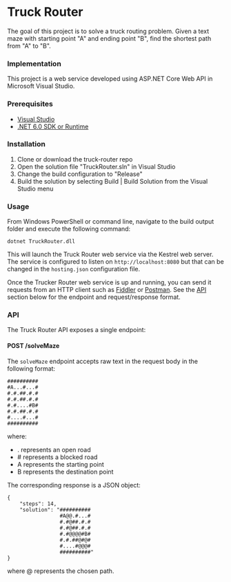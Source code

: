 # Truck Router

The goal of this project is to solve a truck routing problem. Given a text maze with starting point "A" and ending point "B", find the shortest path from "A" to "B".

### Implementation

This project is a web service developed using ASP.NET Core Web API in Microsoft Visual Studio.

### Prerequisites

- [Visual Studio](https://www.visualstudio.com/downloads/)
- [.NET 6.0 SDK or Runtime](https://www.microsoft.com/net/download/core)

### Installation

1. Clone or download the truck-router repo
1. Open the solution file "TruckRouter.sln" in Visual Studio
1. Change the build configuration to "Release"
1. Build the solution by selecting Build | Build Solution from the Visual Studio menu

### Usage

From Windows PowerShell or command line, navigate to the build output folder and execute the following command:

```
dotnet TruckRouter.dll
```

This will launch the Truck Router web service via the Kestrel web server. The service is configured to listen on `http://localhost:8080` but that can be changed in the `hosting.json` configuration file.

Once the Trucker Router web service is up and running, you can send it requests from an HTTP client such as [Fiddler](http://www.telerik.com/fiddler) or [Postman](https://www.getpostman.com/). See the [API](#api) section below for the endpoint and request/response format. 

### API

The Truck Router API exposes a single endpoint:

#### POST /solveMaze

The `solveMaze` endpoint accepts raw text in the request body in the following format:

```
##########
#A...#...#
#.#.##.#.#
#.#.##.#.#
#.#....#B#
#.#.##.#.#
#....#...#
##########
```

where:

- . represents an open road
- \# represents a blocked road
- A represents the starting point
- B represents the destination point

The corresponding response is a JSON object:

```
{
    "steps": 14,
    "solution": "##########
                 #A@@.#...#
                 #.#@##.#.#
                 #.#@##.#.#
                 #.#@@@@#B#
                 #.#.##@#@#
                 #....#@@@#
                 ##########"
}
```

where @ represents the chosen path.

